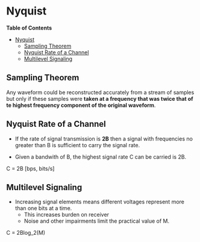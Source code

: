 # Nyquist

<!-- markdown-toc start - Don't edit this section. Run M-x markdown-toc-refresh-toc -->
**Table of Contents**

- [Nyquist](#nyquist)
    - [Sampling Theorem](#sampling-theorem)
    - [Nyquist Rate of a Channel](#nyquist-rate-of-a-channel)
    - [Multilevel Signaling](#multilevel-signaling)

<!-- markdown-toc end -->


## Sampling Theorem
Any waveform could be reconstructed accurately from a stream of samples but only if these samples were **taken at a frequency that was twice that of te highest frequency component of the original waveform**.

## Nyquist Rate of a Channel
* If the rate of signal transmission is **2B** then a signal with frequencies no greater than B is sufficient to carry the signal rate.

* Given a bandwith of B, the highest signal rate C can be carried is 2B.

C = 2B [bps, bits/s]

## Multilevel Signaling
* Increasing signal elements means different voltages represent more than one bits at a time.
  * This increases burden on receiver
  * Noise and other impairments limit the practical value of M.

C = 2Blog_2(M)
